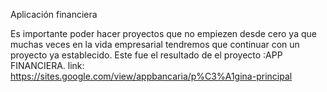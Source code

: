Aplicación financiera

Es importante poder  hacer proyectos que no empiezen desde cero ya que muchas veces en la vida empresarial tendremos que continuar con un proyecto ya establecido.
Este fue el resultado de el proyecto :APP FINANCIERA.
link:
https://sites.google.com/view/appbancaria/p%C3%A1gina-principal

